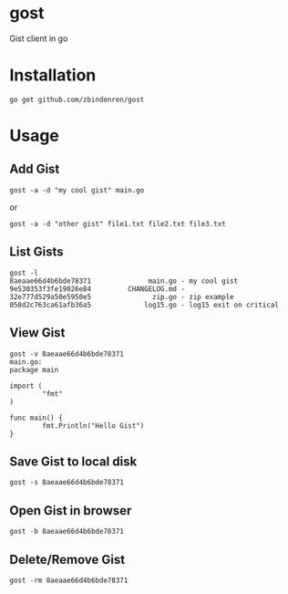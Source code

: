 # gost
Gist client in go

# Installation
```shell
go get github.com/zbindenren/gost
```

# Usage

## Add Gist
```
gost -a -d "my cool gist" main.go
```
or
```
gost -a -d "other gist" file1.txt file2.txt file3.txt
```
## List Gists
```
gost -l
8aeaae66d4b6bde78371              main.go - my cool gist
9e530353f3fe19026e84         CHANGELOG.md -
32e777d529a50e5950e5               zip.go - zip example
058d2c763ca61afb36a5             log15.go - log15 exit on critical
```
## View Gist
```
gost -v 8aeaae66d4b6bde78371
main.go:
package main

import (
        "fmt"
)

func main() {
        fmt.Println("Hello Gist")
}
```

## Save Gist to local disk
```
gost -s 8aeaae66d4b6bde78371
```

## Open Gist in browser
```
gost -b 8aeaae66d4b6bde78371
```

## Delete/Remove Gist
```
gost -rm 8aeaae66d4b6bde78371
```
